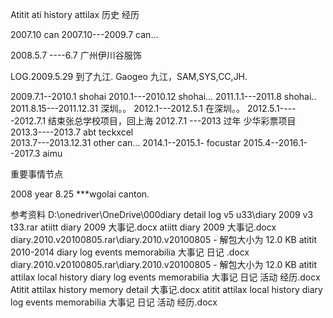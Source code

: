 Atitit ati history attilax 历史 经历


2007.10   can
2007.10---2009.7   can...

 2008.5.7 ----6.7  广州伊川谷服饰 

LOG.2009.5.29 到了九江. Gaogeo 
九江，SAM,SYS,CC,JH.
  
2009.7.1--2010.1   shohai
2010.1---2010.12   shohai...
2011.1.1---2011.8   shohai..
2011.8.15---2011.12.31   深圳。。
2012.1---2012.5.1   在深圳。。
2012.5.1-----2012.7.1   结束张总学校项目，回上海
2012.7.1 ---2013  过年   少华彩票项目
2013.3----2013.7  abt  teckxcel  
2013.7---2013.12.31   other  can...
2014.1--2015.1-    focustar
2015.4--2016.1--2017.3     aimu


 重要事情节点

2008 year
 8.25	***wgolai canton.

参考资料
D:\onedriver\OneDrive\000diary detail log v5 u33\diary 2009 v3 t33.rar
atiitt diary  2009 大事记.docx
atiitt diary  2009 大事记.docx
diary.2010.v20100805.rar\diary.2010.v20100805 - 解包大小为 12.0 KB
atitit 2010-2014 diary log  events memorabilia 大事记 日记 .docx
diary.2010.v20100805.rar\diary.2010.v20100805 - 解包大小为 12.0 KB
atitit attilax local history diary log  events memorabilia 大事记 日记 活动 经历.docx
Atitit  attilax history memory detail 大事记.docx
atitit attilax local history diary log  events memorabilia 大事记 日记 活动 经历.docx
